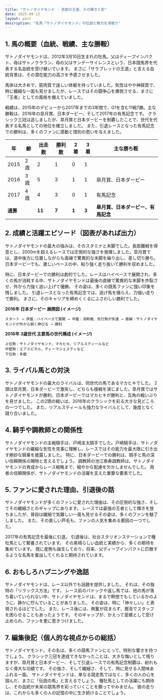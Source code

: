 ```yaml
---
title: "サトノダイヤモンド - 悲劇の王者、その輝きと影"
date: 2025-09-13
layout: post
description: "名馬『サトノダイヤモンド』の伝説と魅力を深堀り"
---
```


## 1. 馬の概要（血統、戦績、主な勝鞍）

サトノダイヤモンドは、2012年3月10日生まれの牡馬。父はディープインパクト、母はサトノクラウン、母の父はサンデーサイレンスという、日本競馬界を代表する名血統を受け継いでいます。  まさに「サラブレッドの王道」と言える血統背景は、その潜在能力の高さを予感させました。

馬体は大きめで、筋肉質で逞しい体躯を持っていました。気性はやや神経質で、時に繊細な一面も見せましたが、レースではその闘争心を爆発させる、まさに「王者」としての風格を備えていました。

戦績は、2015年のデビューから2017年までの3年間で、G1を含む11戦7勝。主な勝鞍は、2016年の皐月賞、日本ダービー、そして2017年の有馬記念です。  クラシック三冠は逃しましたが、皐月賞と日本ダービーを制覇したことで、世代を代表する名馬としての地位を確立しました。  また、引退レースとなった有馬記念での勝利は、多くのファンに感動と惜別の思いを与えました。

| 年 | 齢 | 出走数 | 勝利数 | 2着 | 3着 | 主な勝ち鞍 |
|---|---|---|---|---|---|---|
| 2015 | 2歳 | 2 | 1 | 0 | 1 |  |
| 2016 | 3歳 | 5 | 3 | 1 | 1 | 皐月賞、日本ダービー |
| 2017 | 4歳 | 4 | 3 | 0 | 1 | 有馬記念 |
| **通算** |  | **11** | **7** | **1** | **3** | **皐月賞、日本ダービー、有馬記念** |


## 2. 成績と活躍エピソード（図表があれば出力）

サトノダイヤモンドの最大の強みは、そのスタミナと末脚でした。長距離戦を得意とし、2000mを超えるレースでは圧倒的な強さを発揮しました。皐月賞では、道中後方に位置しながらも直線で驚異的な末脚を繰り出し、差し切り勝ち。日本ダービーでも、激しいペースの中、粘り強く走り抜いて勝利を収めました。

特に、日本ダービーでの勝利は劇的でした。レースはハイペースで展開され、多くの馬が消耗する中、サトノダイヤモンドは最後の直線で驚異的な末脚を炸裂させ、外から力強く追い上げて優勝。  その姿は、多くの競馬ファンに強い印象を残しました。  引退レースとなった有馬記念では、逃げ馬を捕らえ、力強い走りで勝利。  まさに、そのキャリアを締めくくるにふさわしい勝利でした。

**2016年 日本ダービー 展開図 (イメージ)**

```
スタート → 序盤：ハイペースで展開 → 中盤：消耗戦、先行勢が失速 → 直線：サトノダイヤモンドが外から鋭く伸びる → 勝利
```

**2016年 3歳世代 主要馬の世代構成 (イメージ)**

```
上位勢：サトノダイヤモンド、マカヒキ、リアルスティールなど
中堅勢：エアスピネル、ディーマジェスティなど
下位勢：多数
```


## 3. ライバル馬との対決

サトノダイヤモンドの最大のライバルは、同世代の馬であるマカヒキでした。  2頭は皐月賞、日本ダービーで激突し、どちらも接戦を演じました。皐月賞ではサトノダイヤモンドが勝利、日本ダービーではマカヒキが勝利と、互角の戦いぶりを見せました。  この2頭の戦いは、2016年のクラシックを彩る大きな見どころの一つでした。  また、リアルスティールも強力なライバルとして、幾度となく競り合いました。


## 4. 騎手や調教師との関係性

サトノダイヤモンドの主戦騎手は、戸崎圭太騎手でした。戸崎騎手は、サトノダイヤモンドの繊細な気性を見事に理解し、レースではその能力を最大限に引き出す絶妙な騎乗を披露しました。  特に、日本ダービーでの勝利は、騎手と馬の深い信頼関係の賜物と言えるでしょう。  調教師の池江泰寿調教師は、サトノダイヤモンドの育成からレース戦略まで、細やかな配慮を欠かしませんでした。  両者の信頼関係が、サトノダイヤモンドの活躍を支えた重要な要素でした。


## 5. ファンに愛された理由、引退後の話

サトノダイヤモンドが多くのファンに愛された理由は、その圧倒的な強さ、そしてその繊細さとのギャップにあります。  レースでは最強の王者として輝きを放ちましたが、普段は繊細で気難しい一面も見せるその姿は、多くのファンを魅了しました。  また、その美しい芦毛も、ファンの人気を集める要因の一つでした。

2017年の有馬記念を最後に引退。  引退後は、社台スタリオンステーションで種牡馬として繋養されています。  その素晴らしい血統と実績から、多くの期待を集めています。  既に産駒も誕生しており、将来、父ディープインパクトに匹敵するような名馬を輩出してくれると期待されています。


## 6. おもしろハプニングや逸話

サトノダイヤモンドは、レース以外でも話題を提供しました。  それは、その独特の「リラックス方法」です。  レース前のパドックや返し馬では、他の馬が落ち着いていられない中、サトノダイヤモンドは、まるで瞑想でもしているかのように、静かに佇んでいることがありました。  その姿は、時に「神々しい」と表現されるほどでした。  また、レース後には、興奮が収まらず、厩舎でスタッフを困らせることもあったようです。  そのギャップが、かえって愛嬌として受け止められ、ファンを更に惹きつけました。


## 7. 編集後記（個人的な視点からの総括）

サトノダイヤモンド。その名は、多くの競馬ファンにとって、特別な響きを持つでしょう。  クラシック三冠を達成できなかったことは、大きな悔いとして残りますが、皐月賞と日本ダービー、そして引退レースでの有馬記念制覇は、紛れもなく偉大な功績です。  その強さ、そして繊細さ、そして、時に見せる人間味あふれる一面。  サトノダイヤモンドは、単なる競走馬ではなく、多くの人の心を掴んだ、まさに「伝説の馬」と言えるでしょう。  種牡馬としての活躍にも期待し、その血統が未来の競馬界を彩っていくことを願ってやみません。  彼の走りは、これからも多くの人の記憶の中に生き続けることでしょう。
